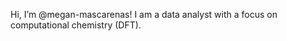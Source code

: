 Hi, I’m @megan-mascarenas! I am a data analyst with a focus on computational chemistry (DFT).

<!---
megan-mascarenas/megan-mascarenas is a ✨ special ✨ repository because its `README.md` (this file) appears on your GitHub profile.
You can click the Preview link to take a look at your changes.
--->
